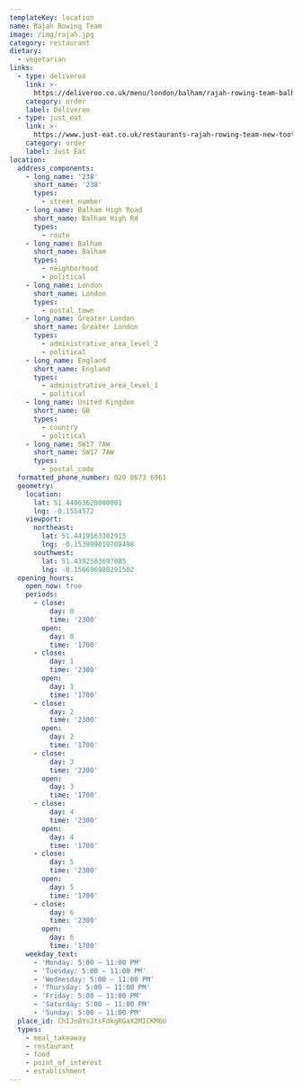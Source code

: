 ```yaml
---
templateKey: location
name: Rajah Rowing Team
image: /img/rajah.jpg
category: restaurant
dietary:
  - vegetarian
links:
  - type: deliveroo
    link: >-
      https://deliveroo.co.uk/menu/london/balham/rajah-rowing-team-balham?utm_medium=affiliate&utm_source=google_maps_link
    category: order
    label: Deliveroo
  - type: just_eat
    link: >-
      https://www.just-eat.co.uk/restaurants-rajah-rowing-team-new-tooting-broadway/menu?utm_source=google&utm_medium=organic&utm_campaign=orderaction
    category: order
    label: Just Eat
location:
  address_components:
    - long_name: '238'
      short_name: '238'
      types:
        - street_number
    - long_name: Balham High Road
      short_name: Balham High Rd
      types:
        - route
    - long_name: Balham
      short_name: Balham
      types:
        - neighborhood
        - political
    - long_name: London
      short_name: London
      types:
        - postal_town
    - long_name: Greater London
      short_name: Greater London
      types:
        - administrative_area_level_2
        - political
    - long_name: England
      short_name: England
      types:
        - administrative_area_level_1
        - political
    - long_name: United Kingdom
      short_name: GB
      types:
        - country
        - political
    - long_name: SW17 7AW
      short_name: SW17 7AW
      types:
        - postal_code
  formatted_phone_number: 020 8673 6961
  geometry:
    location:
      lat: 51.44063620000001
      lng: -0.1554572
    viewport:
      northeast:
        lat: 51.4419563302915
        lng: -0.153999019708498
      southwest:
        lat: 51.4392583697085
        lng: -0.156696980291502
  opening_hours:
    open_now: true
    periods:
      - close:
          day: 0
          time: '2300'
        open:
          day: 0
          time: '1700'
      - close:
          day: 1
          time: '2300'
        open:
          day: 1
          time: '1700'
      - close:
          day: 2
          time: '2300'
        open:
          day: 2
          time: '1700'
      - close:
          day: 3
          time: '2300'
        open:
          day: 3
          time: '1700'
      - close:
          day: 4
          time: '2300'
        open:
          day: 4
          time: '1700'
      - close:
          day: 5
          time: '2300'
        open:
          day: 5
          time: '1700'
      - close:
          day: 6
          time: '2300'
        open:
          day: 6
          time: '1700'
    weekday_text:
      - 'Monday: 5:00 – 11:00 PM'
      - 'Tuesday: 5:00 – 11:00 PM'
      - 'Wednesday: 5:00 – 11:00 PM'
      - 'Thursday: 5:00 – 11:00 PM'
      - 'Friday: 5:00 – 11:00 PM'
      - 'Saturday: 5:00 – 11:00 PM'
      - 'Sunday: 5:00 – 11:00 PM'
  place_id: ChIJo8YsJtsFdkgRGaX2MICKM6U
  types:
    - meal_takeaway
    - restaurant
    - food
    - point_of_interest
    - establishment
---
```

